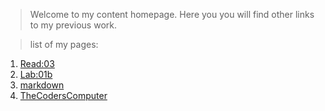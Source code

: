 > Welcome to my content homepage.
> Here you you will find other links to my previous work.

> list of my pages:
1. [Read:03](https://ibrahimmajdi.github.io/Learning-Journal/Read:03)
2. [Lab:01b](https://github.com/IbrahimMajdi/Learning-Journal/lab:01b_Markdown)
3. [markdown](https://github.com/IbrahimMajdi/Learning-Journal/index)
3. [TheCodersComputer](https://github.com/IbrahimMajdi/Learning-Journal/TheCodersComputer)
